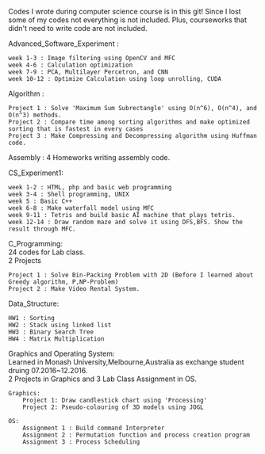 Codes I wrote during computer science course is in this git! Since I lost some of my codes not everything is not included. Plus, courseworks that didn't need to write code are not included.
 
Advanced_Software_Experiment :
	  
	week 1-3 : Image filtering using OpenCV and MFC  
	week 4-6 : Calculation optimization  
	week 7-9 : PCA, Multilayer Percetron, and CNN  
	week 10-12 : Optimize Calculation using loop unrolling, CUDA  

Algorithm :
	  
	Project 1 : Solve 'Maximum Sum Subrectangle' using O(n^6), O(n^4), and O(n^3) methods.  
	Project 2 : Compare time among sorting algorithms and make optimized sorting that is fastest in every cases  
	Project 3 : Make Compressing and Decompressing algorithm using Huffman code.  
  
Assembly : 
	4 Homeworks writing assembly code.  
  
CS_Experiment1:  
	  
	week 1-2 : HTML, php and basic web programming  
	week 3-4 : Shell programming, UNIX  
	week 5 : Basic C++  
	week 6-8 : Make waterfall model using MFC  
	week 9-11 : Tetris and build basic AI machine that plays tetris.  
	week 12-14 : Draw random maze and solve it using DFS,BFS. Show the result through MFC.  
  
C_Programming:  
	24 codes for Lab class.  
	2 Projects 
	  
	Project 1 : Solve Bin-Packing Problem with 2D (Before I learned about Greedy algorithm, P,NP-Problem)  
	Project 2 : Make Video Rental System.  
  
Data_Structure:
	  
	HW1 : Sorting  
	HW2 : Stack using linked list  
	HW3 : Binary Search Tree  
	HW4 : Matrix Multiplication  
  
Graphics and Operating System:  
	Learned in Monash University,Melbourne,Australia as exchange student druing 07.2016~12.2016.  
	2 Projects in Graphics and 3 Lab Class Assignment in OS.  
	  	
	Graphics:  
		Project 1: Draw candlestick chart using 'Processing'  
		Project 2: Pseudo-colouring of 3D models using JOGL  
	  
	OS:  
		Assignment 1 : Build command Interpreter  
		Assignment 2 : Permutation function and process creation program  
		Assignment 3 : Process Scheduling  

